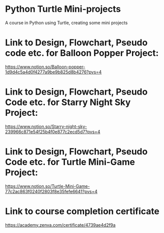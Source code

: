 # Python Turtle Mini-projects
 A course in Python using Turtle, creating some mini projects
# Link to Design, Flowchart, Pseudo code etc. for Balloon Popper Project:
https://www.notion.so/Balloon-popper-1d9d4c5a4d0f4277a9be9b825d8b4276?pvs=4
# Link to Design, Flowchart, Pseudo Code etc. for Starry Night Sky Project:
https://www.notion.so/Starry-night-sky-239966c871e54f25b4f0e877c2ecd5d7?pvs=4
# Link to Design, Flowchart, Pseudo Code etc. for Turtle Mini-Game Project:
https://www.notion.so/Turtle-Mini-Game-77c2ac863f0240f2803f8e35fefe6641?pvs=4

# Link to course completion certificate
https://academy.zenva.com/certificate/4739ae4d2f9a